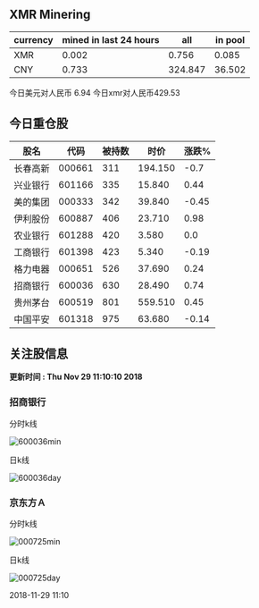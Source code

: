 ## XMR Minering

|currency|mined in last 24 hours|all|in pool|
|---|---|---|---|
|XMR|0.002|0.756|0.085|
|CNY|0.733|324.847|36.502|

今日美元对人民币 6.94	今日xmr对人民币429.53


## 今日重仓股 

|股名|代码|被持数|时价|涨跌%|
|---|---|---|---|---|
|长春高新|000661|311|194.150|-0.7|
|兴业银行|601166|335|15.840|0.44|
|美的集团|000333|342|39.840|-0.45|
|伊利股份|600887|406|23.710|0.98|
|农业银行|601288|420|3.580|0.0|
|工商银行|601398|423|5.340|-0.19|
|格力电器|000651|526|37.690|0.24|
|招商银行|600036|630|28.490|0.74|
|贵州茅台|600519|801|559.510|0.45|
|中国平安|601318|975|63.680|-0.14|

## 关注股信息
**更新时间 : Thu Nov 29 11:10:10 2018**
### 招商银行 
分时k线

![600036min](http://image.sinajs.cn/newchart/min/n/sh600036.gif)

日k线

![600036day](http://image.sinajs.cn/newchart/daily/n/sh600036.gif)

### 京东方Ａ 
分时k线

![000725min](http://image.sinajs.cn/newchart/min/n/sz000725.gif)

日k线

![000725day](http://image.sinajs.cn/newchart/daily/n/sz000725.gif)

2018-11-29 11:10